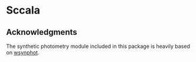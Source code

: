 # Sccala

<!-- ACKNOWLEDGMENTS -->
## Acknowledgments

The synthetic photometry module included in this package is heavily based on [wsynphot](https://github.com/starkit/wsynphot).
